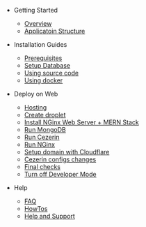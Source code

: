 - Getting Started

  - [Overview](/)
  - [Applicatoin Structure](application-structure.md)
  
- Installation Guides

  - [Prerequisites](prerequisites.md)
  - [Setup Database](setup-database.md)
  - [Using source code](using-source-code.md)
  - [Using docker](using-docker.md)

- Deploy on Web

  - [Hosting](deploy-on-web-hosting.md)
  - [Create droplet](deploy-on-web-droplet.md)
  - [Install NGinx Web Server + MERN Stack](deploy-on-web-mern.md)
  - [Run MongoDB](deploy-on-web-mongodb.md)
  - [Run Cezerin](deploy-on-web-cezerin.md)
  - [Run NGinx](deploy-on-web-nginx.md)
  - [Setup domain with Cloudflare](deploy-on-web-cloudflare.md)
  - [Cezerin configs changes](deploy-on-web-cezerin-configs.md)
  - [Final checks](deploy-on-web-final-checks.md)
  - [Turn off Developer Mode](deploy-on-web-production-mode.md)

- Help
  - [FAQ](faq.md)
  - [HowTos](howtos.md)
  - [Help and Support](help-and-support.md)
